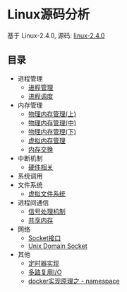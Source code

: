 # Linux源码分析
基于 Linux-2.4.0, 源码: [linux-2.4.0](https://github.com/liexusong/linux-2.4.0)

## 目录

* 进程管理
    * [进程管理](https://github.com/liexusong/linux-source-code-analyze/blob/master/process-management.md)
    * [进程调度](https://github.com/liexusong/linux-source-code-analyze/blob/master/process-schedule.md)
* 内存管理
    * [物理内存管理(上)](https://github.com/liexusong/linux-source-code-analyze/blob/master/physical-memory-managemen-1.md)
    * [物理内存管理(中)](https://github.com/liexusong/linux-source-code-analyze/blob/master/physical-memory-managemen-2.md)
    * [物理内存管理(下)](https://github.com/liexusong/linux-source-code-analyze/blob/master/physical-memory-managemen-3.md)
    * [虚拟内存管理](https://github.com/liexusong/linux-source-code-analyze/blob/master/virtual-memory-managemen.md)
    * [内存交换](https://github.com/liexusong/linux-source-code-analyze/blob/master/memory_swap.md)
* 中断机制
    * [硬件相关](https://github.com/liexusong/linux-source-code-analyze/blob/master/interrupt_hardware.md)
* 系统调用
* 文件系统
    * [虚拟文件系统](https://github.com/liexusong/linux-source-code-analyze/blob/master/virtual_file_system.md)
* 进程间通信
    * [信号处理机制](https://github.com/liexusong/linux-source-code-analyze/blob/master/signal.md)
    * [共享内存](https://github.com/liexusong/linux-source-code-analyze/blob/master/ipc-shm.md)
* 网络
    * [Socket接口](https://github.com/liexusong/linux-source-code-analyze/blob/master/socket_interface.md)
    * [Unix Domain Socket](https://github.com/liexusong/linux-source-code-analyze/blob/master/unix-domain-sockets.md)
* 其他
    * [定时器实现](https://github.com/liexusong/linux-source-code-analyze/blob/master/kernel-timer.md)
    * [多路复用I/O](https://github.com/liexusong/linux-source-code-analyze/blob/master/multiplexing-io.md)
    * [docker实现原理之 - namespace](https://github.com/liexusong/linux-source-code-analyze/blob/master/namespace.md)
